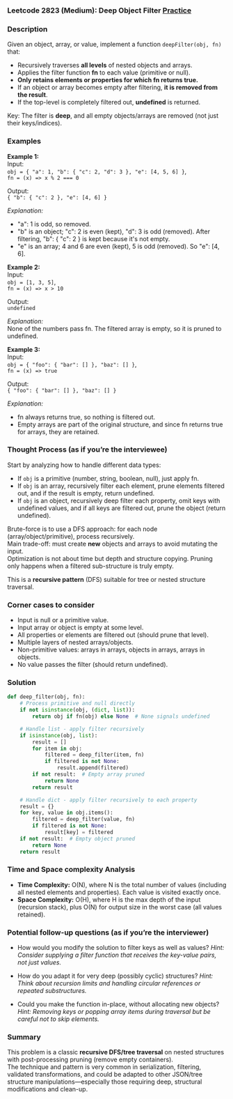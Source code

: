 ### Leetcode 2823 (Medium): Deep Object Filter [Practice](https://leetcode.com/problems/deep-object-filter)

### Description  
Given an object, array, or value, implement a function `deepFilter(obj, fn)` that:
- Recursively traverses **all levels** of nested objects and arrays.
- Applies the filter function **fn** to each value (primitive or null).
- **Only retains elements or properties for which fn returns true.**
- If an object or array becomes empty after filtering, **it is removed from the result**.
- If the top-level is completely filtered out, **undefined** is returned.

Key: The filter is **deep**, and all empty objects/arrays are removed (not just their keys/indices).

### Examples  

**Example 1:**  
Input:  
`obj = { "a": 1, "b": { "c": 2, "d": 3 }, "e": [4, 5, 6] }`,  
`fn = (x) => x % 2 === 0`

Output:  
`{ "b": { "c": 2 }, "e": [4, 6] }`

*Explanation:*
- "a": 1 is odd, so removed.
- "b" is an object; "c": 2 is even (kept), "d": 3 is odd (removed). After filtering, "b": { "c": 2 } is kept because it's not empty.
- "e" is an array; 4 and 6 are even (kept), 5 is odd (removed). So "e": [4, 6].


**Example 2:**  
Input:  
`obj = [1, 3, 5]`,  
`fn = (x) => x > 10`

Output:  
`undefined`  

*Explanation:*  
None of the numbers pass fn. The filtered array is empty, so it is pruned to undefined.


**Example 3:**  
Input:  
`obj = { "foo": { "bar": [] }, "baz": [] }`,  
`fn = (x) => true`

Output:  
`{ "foo": { "bar": [] }, "baz": [] }`

*Explanation:*
- fn always returns true, so nothing is filtered out.
- Empty arrays are part of the original structure, and since fn returns true for arrays, they are retained.

### Thought Process (as if you’re the interviewee)  

Start by analyzing how to handle different data types:
- If `obj` is a primitive (number, string, boolean, null), just apply fn.
- If `obj` is an array, recursively filter each element, prune elements filtered out, and if the result is empty, return undefined.
- If `obj` is an object, recursively deep filter each property, omit keys with undefined values, and if all keys are filtered out, prune the object (return undefined).

Brute-force is to use a DFS approach: for each node (array/object/primitive), process recursively.  
Main trade-off: must create **new** objects and arrays to avoid mutating the input.  
Optimization is not about time but depth and structure copying. Pruning only happens when a filtered sub-structure is truly empty.

This is a **recursive pattern** (DFS) suitable for tree or nested structure traversal.

### Corner cases to consider  
- Input is null or a primitive value.
- Input array or object is empty at some level.
- All properties or elements are filtered out (should prune that level).
- Multiple layers of nested arrays/objects.
- Non-primitive values: arrays in arrays, objects in arrays, arrays in objects.
- No value passes the filter (should return undefined).

### Solution

```python
def deep_filter(obj, fn):
    # Process primitive and null directly
    if not isinstance(obj, (dict, list)):
        return obj if fn(obj) else None  # None signals undefined

    # Handle list - apply filter recursively
    if isinstance(obj, list):
        result = []
        for item in obj:
            filtered = deep_filter(item, fn)
            if filtered is not None:
                result.append(filtered)
        if not result:  # Empty array pruned
            return None
        return result

    # Handle dict - apply filter recursively to each property
    result = {}
    for key, value in obj.items():
        filtered = deep_filter(value, fn)
        if filtered is not None:
            result[key] = filtered
    if not result:  # Empty object pruned
        return None
    return result
```

### Time and Space complexity Analysis  

- **Time Complexity:** O(N), where N is the total number of values (including all nested elements and properties). Each value is visited exactly once.
- **Space Complexity:** O(H), where H is the max depth of the input (recursion stack), plus O(N) for output size in the worst case (all values retained).

### Potential follow-up questions (as if you’re the interviewer)  

- How would you modify the solution to filter keys as well as values?
  *Hint: Consider supplying a filter function that receives the key-value pairs, not just values.*

- How do you adapt it for very deep (possibly cyclic) structures?
  *Hint: Think about recursion limits and handling circular references or repeated substructures.*

- Could you make the function in-place, without allocating new objects?
  *Hint: Removing keys or popping array items during traversal but be careful not to skip elements.*

### Summary

This problem is a classic **recursive DFS/tree traversal** on nested structures with post-processing pruning (remove empty containers).  
The technique and pattern is very common in serialization, filtering, validated transformations, and could be adapted to other JSON/tree structure manipulations—especially those requiring deep, structural modifications and clean-up.